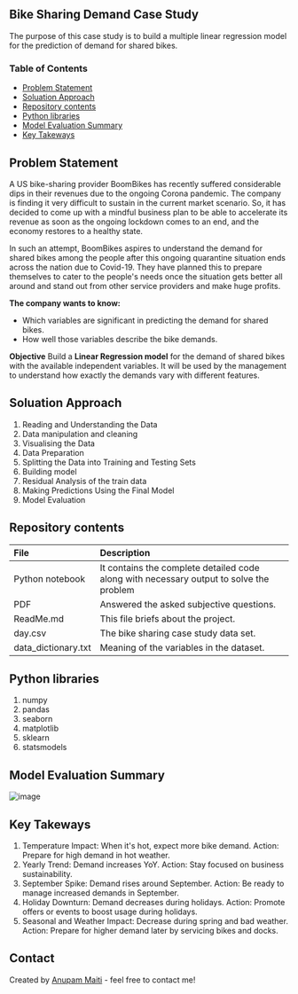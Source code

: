 ## Bike Sharing Demand Case Study
The purpose of this case study is to build a multiple linear regression model for the prediction of demand for shared bikes.

### Table of Contents
* [Problem Statement](#problem-statement)
* [Soluation Approach](#soluation-approach)
* [Repository contents](#repository-contents)
* [Python libraries](#python-libraries)
* [Model Evaluation Summary](#model-evaluation-summary)
* [Key Takeways](#key-takeways)
  
## Problem Statement
A US bike-sharing provider BoomBikes has recently suffered considerable dips in their revenues due to the ongoing Corona pandemic. The company is finding it very difficult to sustain in the current market scenario. So, it has decided to come up with a mindful business plan to be able to accelerate its revenue as soon as the ongoing lockdown comes to an end, and the economy restores to a healthy state.

In such an attempt, BoomBikes aspires to understand the demand for shared bikes among the people after this ongoing quarantine situation ends across the nation due to Covid-19. They have planned this to prepare themselves to cater to the people's needs once the situation gets better all around and stand out from other service providers and make huge profits.

**The company wants to know:**
- Which variables are significant in predicting the demand for shared bikes.
- How well those variables describe the bike demands.
  
**Objective**
Build a **Linear Regression model** for the demand of shared bikes with the available independent variables. It will be used by the management to understand how exactly the demands vary with different features.

## Soluation Approach
1) Reading and Understanding the Data
2) Data manipulation and cleaning
3) Visualising the Data
4) Data Preparation
5) Splitting the Data into Training and Testing Sets
6) Building model
7) Residual Analysis of the train data
8) Making Predictions Using the Final Model
9) Model Evaluation

## Repository contents
| File | Description |
|:-----|:------------|
| Python notebook | It contains the complete detailed code along with necessary output to solve the problem|
| PDF | Answered the asked subjective questions. |
| ReadMe.md | This file briefs about the project. |
| day.csv | The bike sharing case study data set. |
| data_dictionary.txt | Meaning of the variables in the dataset. |

## Python libraries
1. numpy
2. pandas
3. seaborn
4. matplotlib
5. sklearn
6. statsmodels

## Model Evaluation Summary 

![image](https://github.com/dynamicanupam/Bike-Sharing-Demand-Case-Study/assets/61014822/9fbecad7-4514-4441-bd19-b60b34bd328c)

## Key Takeways

1. Temperature Impact: When it's hot, expect more bike demand. Action: Prepare for high demand in hot weather.
2. Yearly Trend: Demand increases YoY. Action: Stay focused on business sustainability.
3. September Spike: Demand rises around September. Action: Be ready to manage increased demands in September.
4. Holiday Downturn: Demand decreases during holidays. Action: Promote offers or events to boost usage during holidays.
5. Seasonal and Weather Impact: Decrease during spring and bad weather. Action: Prepare for higher demand later by servicing bikes and docks.

## Contact
Created by [Anupam Maiti](https://www.linkedin.com/in/anupam-maiti/) - feel free to contact me!
